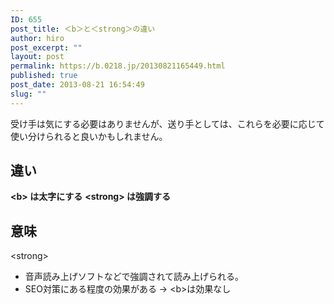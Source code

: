 ```yaml
---
ID: 655
post_title: ＜b＞と＜strong＞の違い
author: hiro
post_excerpt: ""
layout: post
permalink: https://b.0218.jp/20130821165449.html
published: true
post_date: 2013-08-21 16:54:49
slug: ""
---
```

受け手は気にする必要はありませんが、送り手としては、これらを必要に応じて使い分けられると良いかもしれません。
<!--more-->
<h2>違い</h2>
<strong>&lt;b&gt; は太字にする</strong>
<strong>&lt;strong&gt; は強調する</strong>

<h2>意味</h2>
&lt;strong&gt;
<ul>
<li>音声読み上げソフトなどで強調されて読み上げられる。</li>
<li>SEO対策にある程度の効果がある → &lt;b&gt;は効果なし</li>
</ul>